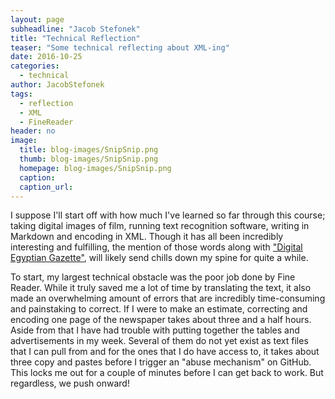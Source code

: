 ```yaml
---
layout: page
subheadline: "Jacob Stefonek"
title: "Technical Reflection"
teaser: "Some technical reflecting about XML-ing"
date: 2016-10-25
categories:
  - technical
author: JacobStefonek
tags:
  - reflection
  - XML
  - FineReader
header: no
image:
  title: blog-images/SnipSnip.png
  thumb: blog-images/SnipSnip.png
  homepage: blog-images/SnipSnip.png
  caption:
  caption_url:
---
```

I suppose I'll start off with how much I've learned so far through this course; taking digital images of film, running text recognition software, writing in Markdown and encoding in XML. Though it has all been incredibly interesting and fulfilling, the mention of those words along with ["Digital Egyptian Gazette"](https://dig-eg-gaz.github.io/), will likely send chills down my spine for quite a while.

To start, my largest technical obstacle was the poor job done by Fine Reader. While it truly saved me a lot of time by translating the text, it also made an overwhelming amount of errors that are incredibly time-consuming and painstaking to correct. If I were to make an estimate, correcting and encoding one page of the newspaper takes about three and a half hours. Aside from that I have had trouble with putting together the tables and advertisements in my week. Several of them do not yet exist as text files that I can pull from and for the ones that I do have access to, it takes about three copy and pastes before I trigger an "abuse mechanism" on GitHub. This locks me out for a couple of minutes before I can get back to work. But regardless, we push onward!
